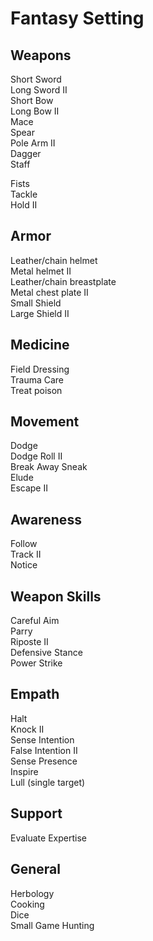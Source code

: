 Fantasy Setting
===============

Weapons
-------

Short Sword  
Long Sword II  
Short Bow  
Long Bow II  
Mace  
Spear  
Pole Arm II  
Dagger  
Staff  

Fists  
Tackle  
Hold II  

Armor
-----

Leather/chain helmet  
Metal helmet II  
Leather/chain breastplate  
Metal chest plate II  
Small Shield  
Large Shield II  

Medicine
--------

Field Dressing  
Trauma Care  
Treat poison  

Movement
--------

Dodge  
Dodge Roll II  
Break Away
Sneak  
Elude  
Escape II  

Awareness
---------

Follow  
Track II  
Notice  

Weapon Skills
-------------

Careful Aim  
Parry  
Riposte II  
Defensive Stance  
Power Strike  

Empath
------

Halt  
Knock II  
Sense Intention  
False Intention II  
Sense Presence  
Inspire  
Lull (single target)  

Support
-------

Evaluate Expertise  

General
-------

Herbology  
Cooking  
Dice  
Small Game Hunting  


